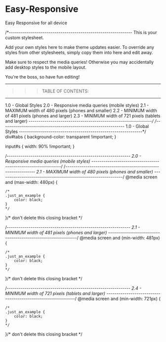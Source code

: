# Easy-Responsive
Easy Responsive for all device 


/*--------------------------------------------------------------
This is your custom stylesheet.

Add your own styles here to make theme updates easier.
To override any styles from other stylesheets, simply copy them into here and edit away.

Make sure to respect the media queries! Otherwise you may
accidentally add desktop styles to the mobile layout.

You're the boss, so have fun editing!

--------------------------------------------------------------
>>> TABLE OF CONTENTS:
----------------------------------------------------------------
1.0 - Global Styles
2.0 - Responsive media queries (mobile styles)
	2.1 - MAXIMUM width of 480 pixels (phones and smaller)
	2.2 - MINIMUM width of 481 pixels (phones and larger)
	2.3 - MINIMUM width of 721 pixels (tablets and larger)
--------------------------------------------------------------*/
/*--------------------------------------------------------------
1.0 - Global Styles
--------------------------------------------------------------*/
div#tabs {
    background-color: transparent !important;
}

input#s {
    width: 90% !important;
}

/*--------------------------------------------------------------
2.0 - Responsive media queries (mobile styles)
--------------------------------------------------------------*/
/*--------------------------------------------------------------
2.1 - MAXIMUM width of 480 pixels (phones and smaller)
--------------------------------------------------------------*/
@media screen and (max-width: 480px) {


	/*
	.just_an_example {
		color: black;
	}
	*/


}/* don't delete this closing bracket */





/*--------------------------------------------------------------
2.1 - MINIMUM width of 481 pixels (phones and larger)
--------------------------------------------------------------*/
@media screen and (min-width: 481px)  {


	/*
	.just_an_example {
		color: black;
	}
	*/


}/* don't delete this closing bracket */





/*--------------------------------------------------------------
2.4 - MINIMUM width of 721 pixels (tablets and larger)
--------------------------------------------------------------*/
@media screen and (min-width: 721px)  {


	/*
	.just_an_example {
		color: black;
	}
	*/


}/* don't delete this closing bracket */
